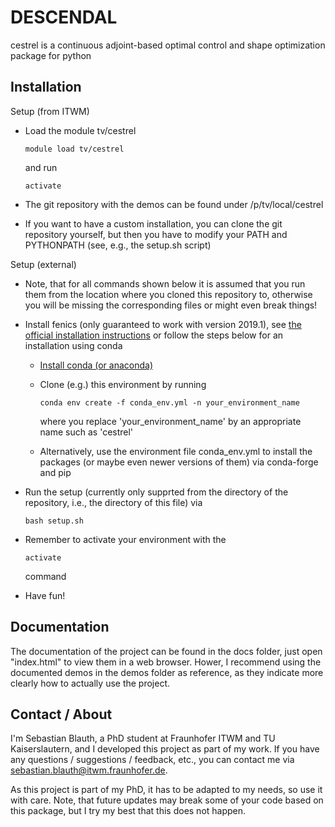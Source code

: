 DESCENDAL
=========

cestrel is a continuous adjoint-based optimal control and shape
optimization package for python


Installation
------------

Setup (from ITWM)

- Load the module tv/cestrel

    `module load tv/cestrel`

    and run

    `activate`

- The git repository with the demos can be found under /p/tv/local/cestrel

- If you want to have a custom installation, you can clone the git repository yourself,
  but then you have to modify your PATH and PYTHONPATH (see, e.g., the setup.sh script)


Setup (external)

- Note, that for all commands shown below it is assumed that you run them from
  the location where you cloned this repository to, otherwise you will be missing
  the corresponding files or might even break things!

- Install fenics (only guaranteed to work with version 2019.1), see
  [the official installation instructions](https://fenicsproject.org/download/)
  or follow the steps below for an installation using conda

  - [Install conda (or anaconda)](https://docs.conda.io/projects/conda/en/latest/user-guide/install/index.html)

  - Clone (e.g.) this environment by running

    `conda env create -f conda_env.yml -n your_environment_name`

    where you replace 'your_environment_name' by an appropriate name such as 'cestrel'

  - Alternatively, use the environment file conda_env.yml to install the packages
    (or maybe even newer versions of them) via conda-forge and pip


- Run the setup (currently only supprted from the directory of the repository, i.e.,
  the directory of this file) via

    `bash setup.sh`

- Remember to activate your environment with the

    `activate`

  command


- Have fun!


Documentation
-------------

The documentation of the project can be found in the docs folder, just open "index.html"
to view them in a web browser. Hower, I recommend using the documented demos in the demos
folder as reference, as they indicate more clearly how to actually use the project.


Contact / About
---------------

I'm Sebastian Blauth, a PhD student at Fraunhofer ITWM and TU Kaiserslautern,
and I developed this project as part of my work. If you have any questions /
suggestions / feedback, etc., you can contact me via
[sebastian.blauth@itwm.fraunhofer.de](mailto:sebastian.blauth@itwm.fraunhofer.de).

As this project is part of my PhD, it has to be adapted to my needs, so use it with care.
Note, that future updates may break some of your code based on this package,
but I try my best that this does not happen.
